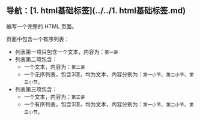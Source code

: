 ## 导航：[1. html基础标签](../../1. html基础标签.md)

编写一个完整的 HTML 页面。

页面中包含一个有序列表：

-   列表第一项只包含一个文本，内容为：`第一讲`
-   列表第二项包含：
    -   一个文本，内容为：`第二讲`
    -   一个无序列表，包含3项，均为文本，内容分别为：`第一小节`、`第二小节`、`第三小节`。
-   列表第三项包含：
    -   一个文本，内容为：`第三讲`
    -   一个有序列表，包含3项，均为文本，内容分别为：`第一小节`、`第二小节`、`第三小节`。